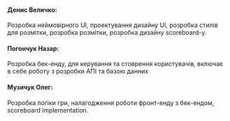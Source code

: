 #### Денис Величко: 

Розробка неймовірного UI, проектування дизайну UI, розробка стилів для розмітки, розробка розмітки, розробка дизайну scoreboard-у.

#### Погончук Назар:
Розробка бек-енду, для керування та стоврення користувачів, включає в себе роботу з розробки АПІ та базою данних

#### Музичук Олег:
Розробка логіки гри, налагодження роботи фронт-енду з бек-ендом, scoreboard implementation.